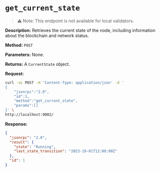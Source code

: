 # `get_current_state`

> ️️⚠️ Note: This endpoint is not available for local validators.

**Description:** Retrieves the current state of the node, including information about the blockchain and network status.

**Method:** `POST`

**Parameters:**
    None.

**Returns:** A `CurrentState` object.

**Request:**
```bash
curl -vL POST -H 'Content-Type: application/json' -d '
{
    "jsonrpc":"2.0",
    "id":1,
    "method":"get_current_state",
    "params":[]
}' \
http://localhost:9002/
```

**Response:**
```json
{
  "jsonrpc": "2.0",
  "result": {
    "state": "Running",
    "last_state_transition": "2023-10-01T12:00:00Z"
  },
  "id": 1
}
```

<!-- External -->
[Instant]: https://doc.rust-lang.org/std/time/struct.Instant.html
